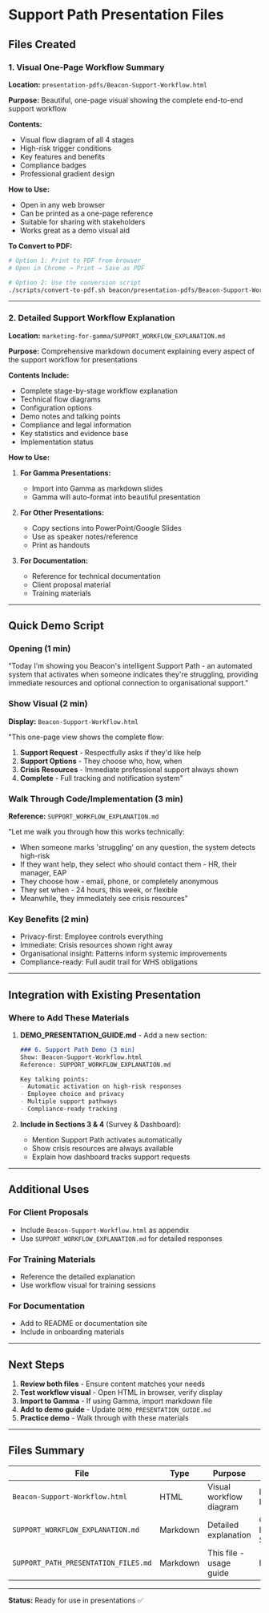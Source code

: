 # Support Path Presentation Files

## Files Created

### 1. Visual One-Page Workflow Summary
**Location:** `presentation-pdfs/Beacon-Support-Workflow.html`

**Purpose:** Beautiful, one-page visual showing the complete end-to-end support workflow

**Contents:**
- Visual flow diagram of all 4 stages
- High-risk trigger conditions
- Key features and benefits
- Compliance badges
- Professional gradient design

**How to Use:**
- Open in any web browser
- Can be printed as a one-page reference
- Suitable for sharing with stakeholders
- Works great as a demo visual aid

**To Convert to PDF:**
```bash
# Option 1: Print to PDF from browser
# Open in Chrome → Print → Save as PDF

# Option 2: Use the conversion script
./scripts/convert-to-pdf.sh beacon/presentation-pdfs/Beacon-Support-Workflow.html
```

---

### 2. Detailed Support Workflow Explanation
**Location:** `marketing-for-gamma/SUPPORT_WORKFLOW_EXPLANATION.md`

**Purpose:** Comprehensive markdown document explaining every aspect of the support workflow for presentations

**Contents Include:**
- Complete stage-by-stage workflow explanation
- Technical flow diagrams
- Configuration options
- Demo notes and talking points
- Compliance and legal information
- Key statistics and evidence base
- Implementation status

**How to Use:**
1. **For Gamma Presentations:**
   - Import into Gamma as markdown slides
   - Gamma will auto-format into beautiful presentation

2. **For Other Presentations:**
   - Copy sections into PowerPoint/Google Slides
   - Use as speaker notes/reference
   - Print as handouts

3. **For Documentation:**
   - Reference for technical documentation
   - Client proposal material
   - Training materials

---

## Quick Demo Script

### Opening (1 min)
"Today I'm showing you Beacon's intelligent Support Path - an automated system that activates when someone indicates they're struggling, providing immediate resources and optional connection to organisational support."

### Show Visual (2 min)
**Display:** `Beacon-Support-Workflow.html`

"This one-page view shows the complete flow:
1. **Support Request** - Respectfully asks if they'd like help
2. **Support Options** - They choose who, how, when
3. **Crisis Resources** - Immediate professional support always shown
4. **Complete** - Full tracking and notification system"

### Walk Through Code/Implementation (3 min)
**Reference:** `SUPPORT_WORKFLOW_EXPLANATION.md`

"Let me walk you through how this works technically:
- When someone marks 'struggling' on any question, the system detects high-risk
- If they want help, they select who should contact them - HR, their manager, EAP
- They choose how - email, phone, or completely anonymous
- They set when - 24 hours, this week, or flexible
- Meanwhile, they immediately see crisis resources"

### Key Benefits (2 min)
- Privacy-first: Employee controls everything
- Immediate: Crisis resources shown right away  
- Organisational insight: Patterns inform systemic improvements
- Compliance-ready: Full audit trail for WHS obligations

---

## Integration with Existing Presentation

### Where to Add These Materials

1. **DEMO_PRESENTATION_GUIDE.md** - Add a new section:
   ```markdown
   ### 6. Support Path Demo (3 min)
   Show: Beacon-Support-Workflow.html
   Reference: SUPPORT_WORKFLOW_EXPLANATION.md
   
   Key talking points:
   - Automatic activation on high-risk responses
   - Employee choice and privacy
   - Multiple support pathways
   - Compliance-ready tracking
   ```

2. **Include in Sections 3 & 4** (Survey & Dashboard):
   - Mention Support Path activates automatically
   - Show crisis resources are always available
   - Explain how dashboard tracks support requests

---

## Additional Uses

### For Client Proposals
- Include `Beacon-Support-Workflow.html` as appendix
- Use `SUPPORT_WORKFLOW_EXPLANATION.md` for detailed responses

### For Training Materials
- Reference the detailed explanation
- Use workflow visual for training sessions

### For Documentation
- Add to README or documentation site
- Include in onboarding materials

---

## Next Steps

1. **Review both files** - Ensure content matches your needs
2. **Test workflow visual** - Open HTML in browser, verify display
3. **Import to Gamma** - If using Gamma, import markdown file
4. **Add to demo guide** - Update `DEMO_PRESENTATION_GUIDE.md`
5. **Practice demo** - Walk through with these materials

---

## Files Summary

| File | Type | Purpose | Output |
|------|------|---------|--------|
| `Beacon-Support-Workflow.html` | HTML | Visual workflow diagram | Browser, PDF |
| `SUPPORT_WORKFLOW_EXPLANATION.md` | Markdown | Detailed explanation | Gamma, Docs, Slides |
| `SUPPORT_PATH_PRESENTATION_FILES.md` | Markdown | This file - usage guide | Reference |

---

**Status:** Ready for use in presentations ✅


